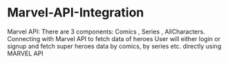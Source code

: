 # Marvel-API-Integration
Marvel API: There are 3 components: Comics , Series , AllCharacters. Connecting with Marvel API to fetch data of heroes  User will either login or signup and fetch super heroes data by comics, by series etc. directly using MARVEL API
